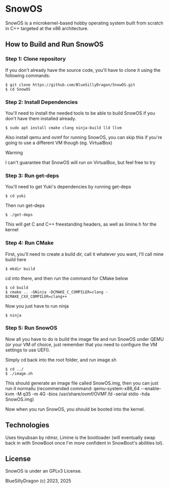 # SnowOS

SnowOS is a microkernel-based hobby operating system built from scratch in C++ targeted at the x86 architecture.

## How to Build and Run SnowOS

### Step 1: Clone repository

If you don't already have the source code, you'll have to clone it using the following commands:
```
$ git clone https://github.com/BlueSillyDragon/SnowOS.git
$ cd SnowOS
```

### Step 2: Install Dependencies

You'll need to install the needed tools to be able to build SnowOS if you don't have them installed already.
```
$ sudo apt install cmake clang ninja-build lld llvm
```
Also install qemu and ovmf for running SnowOS, you can skip this if you're going to use a different VM though (eg. VirtualBox)
> [!WARNING]
> I can't guarantee that SnowOS will run on VirtualBox, but feel free to try

### Step 3: Run get-deps

You'll need to get Yuki's dependencies by running get-deps
```
$ cd yuki
```
Then run get-deps
```
$ ./get-deps
```
This will get C and C++ freestanding headers, as well as limine.h for the kernel

### Step 4: Run CMake

First, you'll need to create a build dir, call it whatever you want, I'll call mine build here
```
$ mkdir build
```
cd into there, and then run the command for CMake below
```
$ cd build
$ cmake .. -GNinja -DCMAKE_C_COMPILER=clang -DCMAKE_CXX_COMPILER=clang++
```
Now you just have to run ninja
```
$ ninja
```

### Step 5: Run SnowOS

Now all you have to do is build the image file and run SnowOS under QEMU (or your VM of choice, just remember that you need to configure the VM settings to use UEFI).

Simply cd back into the root folder, and run image.sh
```
$ cd ../
$ ./image.sh
```
This should generate an image file called SnowOS.img, then you can just run it normallu (recommended command: qemu-system-x86_64 --enable-kvm -M q35 -m 4G -bios /usr/share/ovmf/OVMF.fd -serial stdio -hda SnowOS.img)

Now when you run SnowOS, you should be booted into the kernel.

## Technologies
Uses tinyubsan by rdmsr, Limine is the bootloader (will eventually swap back in with SnowBoot once I'm more confident in SnowBoot's abilities lol).

## License
SnowOS is under an GPLv3 License.

BlueSillyDragon (c) 2023, 2025
